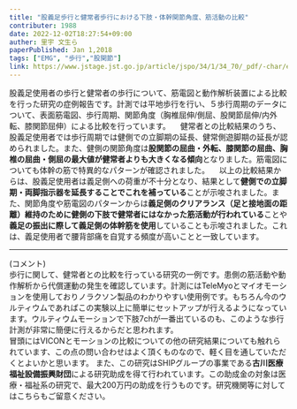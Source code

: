 ```yaml
---
title: "股義足歩行と健常者歩行における下肢・体幹関節角度、筋活動の比較"
contributer: 1988
date: 2022-12-02T18:27:54+09:00
auther: 里宇 文生ら
paperPublished: Jan 1,2018
tags: ["EMG", "歩行","股関節"]
link: https://www.jstage.jst.go.jp/article/jspo/34/1/34_70/_pdf/-char/en
---
```

股義足使用者の歩行と健常者の歩行について、筋電図と動作解析装置による比較を行った研究の症例報告です。計測では平地歩行を行い、５歩行周期のデータについて、表面筋電図、歩行周期、関節角度（胸椎屈伸/側屈、股関節屈伸/内外転、膝関節屈伸）による比較を行っています。
　健常者との比較結果のうち、股義足使用者では歩行周期では健側での立脚期の延長、健常側遊脚期の延長が認められました。また、健側の関節角度は**股関節の屈曲・外転、膝関節の屈曲、胸椎の屈曲・側屈の最大値が健常者よりも大きくなる傾向**となりました。筋電図についても体幹の筋で特異的なパターンが確認されました。
　以上の比較結果からは、股義足使用者は義足側への荷重が不十分となり、結果として**健側での立脚期・両脚指示器を延長することでこれを補っている**ことが示唆されました。また、関節角度や筋電図のパターンからは**義足側のクリアランス（足と接地面の距離）維持のために健側の下肢で健常者にはなかった筋活動が行われている**ことや**義足の振出に際して義足側の体幹筋を使用**していることも示唆されました。これは、義足使用者で腰背部痛を自覚する頻度が高いことと一致しています。

---
(コメント)  
歩行に関して、健常者との比較を行っている研究の一例です。患側の筋活動や動作解析から代償運動の発生を確認しています。計測にはTeleMyoとマイオモーションを使用しておりノラクソン製品のわかりやすい使用例です。もちろん今のウルティウムであればこの実験以上に簡単にセットアップが行えるようになっています。ウルティウムモーションで下肢7chが一番出ているのも、このような歩行計測が非常に簡便に行えるからだと思われます。  
冒頭にはVICONとモーションの比較についての他の研究結果についても触れられています、この点の問い合わせはよく頂くものなので、軽く目を通していただくとよいかと思います。  また、この研究はSHIPグループの事業である**古川医療福祉設備振興財団**による研究助成を得て行われています。この助成金の対象は医療・福祉系の研究で、最大200万円の助成を行うものです。研究機関等に対してはこちらもご留意ください。

